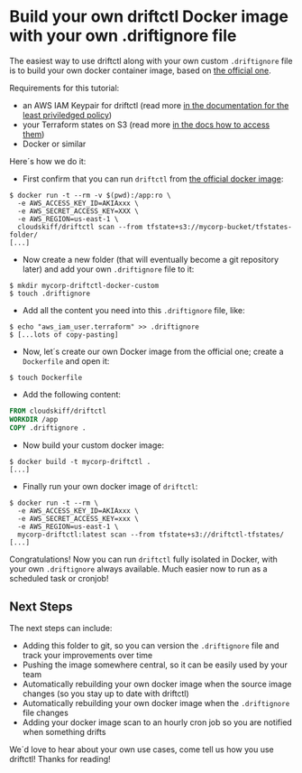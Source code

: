 # Build your own driftctl Docker image with your own .driftignore file

The easiest way to use driftctl along with your own custom `.driftignore` file is to build your own docker container image, based on [the official one](https://hub.docker.com/repository/docker/cloudskiff/driftctl).

Requirements for this tutorial:

- an AWS IAM Keypair for driftctl (read more [in the documentation for the least priviledged policy](https://docs.driftctl.com/0.7.0/providers/aws/authentication))
- your Terraform states on S3 (read more [in the docs how to access them](https://docs.driftctl.com/0.7.0/usage/cmd/scan-usage#--from))
- Docker or similar

Here´s how we do it:

- First confirm that you can run `driftctl` from [the official docker image](https://hub.docker.com/repository/docker/cloudskiff/driftctl):

```shell
$ docker run -t --rm -v $(pwd):/app:ro \
  -e AWS_ACCESS_KEY_ID=AKIAxxx \
  -e AWS_SECRET_ACCESS_KEY=XXX \
  -e AWS_REGION=us-east-1 \
  cloudskiff/driftctl scan --from tfstate+s3://mycorp-bucket/tfstates-folder/ 
[...]
```

- Now  create a new folder (that will eventually become a git repository later) and add your own `.driftignore` file to it:

```shell
$ mkdir mycorp-driftctl-docker-custom 
$ touch .driftignore 
```

- Add all the content you need into this `.driftignore` file, like:

```shell
$ echo "aws_iam_user.terraform" >> .driftignore 
$ [...lots of copy-pasting]
```

- Now, let´s create our own Docker image from the official one; create a `Dockerfile` and open it:

```shell
$ touch Dockerfile 
```

- Add the following content:  

 
```Dockerfile
FROM cloudskiff/driftctl 
WORKDIR /app 
COPY .driftignore . 
```

- Now build your custom docker image:  

```shell
$ docker build -t mycorp-driftctl . 
[...] 
```

- Finally run your own docker image of `driftctl`:  

```shell
$ docker run -t --rm \
  -e AWS_ACCESS_KEY_ID=AKIAxxx \
  -e AWS_SECRET_ACCESS_KEY=xxx \
  -e AWS_REGION=us-east-1 \
  mycorp-driftctl:latest scan --from tfstate+s3://driftctl-tfstates/ 
[...]
```

Congratulations! Now you can run `driftctl` fully isolated in Docker, with your own `.driftignore` always available. Much easier now to run as a scheduled task or cronjob!  

## Next Steps

The next steps can include:  

- Adding this folder to git, so you can version the `.driftignore` file and track your improvements over time
- Pushing the image somewhere central, so it can be easily used by your team
- Automatically rebuilding your own docker image when the source image changes (so you stay up to date with driftctl)
- Automatically rebuilding your own docker image when the `.driftignore` file changes
- Adding your docker image scan to an hourly cron job so you are notified when something drifts

We´d love to hear about your own use cases, come tell us how you use driftctl! Thanks for reading!

